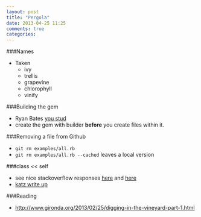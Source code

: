 ```yaml
---
layout: post
title: "Pergola"
date: 2013-04-25 11:25
comments: true
categories: 
---
```


###Names
  - Taken
    - ivy
    - trellis
    - grapevine
    - chlorophyll
    - vinify

###Building the gem
  - Ryan Bates [you stud](http://railscasts.com/episodes/245-new-gem-with-bundler)
  - create the gem with builder **before** you create files within it.

###Removing a file from Github
  - `git rm examples/all.rb`
  - `git rm examples/all.rb --cached` leaves a local version


###class << self
  - see nice stackoverflow responses [here](http://stackoverflow.com/questions/2505067/class-self-idiom-in-ruby) and [here](http://stackoverflow.com/questions/2567956/rails-class-self)
  - [katz write up](http://yehudakatz.com/2009/11/15/metaprogramming-in-ruby-its-all-about-the-self/)

###Reading
  - http://www.gironda.org/2013/02/25/digging-in-the-vineyard-part-1.html